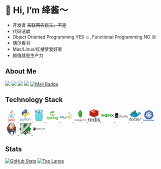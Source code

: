 # 👋 Hi, I’m 绛酱～

- 开发者 ~~互联网农民工，不是~~
- 代码洁癖
- Object Oriented Programming YES ☺︎, Functional Programming NO ☹︎
- 偶尔看书
- Mac/Linux/红楼梦爱好者
- 颜值就是生产力
    
## About Me

[![](https://visitor-badge.laobi.icu/badge?page_id=cooocy)](https://visitor-badge.laobi.icu/badge?page_id=cooocy)
[![](https://img.shields.io/github/stars/cooocy?labelColor=AFCD53&color=EE819E&logo=Undertale)](https://github-readme-stats.vercel.app/api?username=cooocy&hide_title=false&hide_border=true&show_icons=true&include_all_commits=true&line_height=20&bg_color=0,EC6C6C,FFD479,FFFC79,73FA79&theme=graywhite&locale=cn)
[![](https://img.shields.io/github/followers/cooocy?labelColor=BA8677&color=FFC408&logo=Handshake&logoColor=FFFFFF)](https://github.com/cooocy?tab=followers)
[![](https://img.shields.io/badge/Blog-捂脸斋-B8DED0?labelColor=E6E3C5&logo=readme&logoColor=FFFFFF)](https://www.dcyy.cc)
[![Mail Badge](https://img.shields.io/badge/foxmail-cooocy@foxmail.com-FB9966?labelColor=606DA1&style=flat&logo=protonmail&logoColor=FFFFFF&link=mailto:cooocy@foxmail.com)](mailto:cooocy@foxmail.com)

## Technology Stack

<a href="https://www.java.com" target="_blank" rel="noreferrer"> <img src="https://raw.githubusercontent.com/devicons/devicon/master/icons/java/java-original-wordmark.svg" alt="java" width="40" height="40"/> </a>
<a href="https://www.python.org" target="_blank" rel="noreferrer"> <img src="https://raw.githubusercontent.com/devicons/devicon/master/icons/python/python-original-wordmark.svg" alt="python" width="40" height="40"/> </a>
<a href="https://go.dev" target="_blank" rel="noreferrer"> <img src="https://raw.githubusercontent.com/devicons/devicon/master/icons/go/go-original.svg" alt="go" width="40" height="40"/> </a>
<a href="https://spring.io" target="_blank" rel="noreferrer"> <img src="https://raw.githubusercontent.com/devicons/devicon/master/icons/spring/spring-original-wordmark.svg" alt="spring" width="40" height="40"/> </a>
<a href="https://www.mysql.com/" target="_blank" rel="noreferrer"> <img src="https://raw.githubusercontent.com/devicons/devicon/master/icons/mysql/mysql-original-wordmark.svg" alt="mysql" width="40" height="40"/> </a>
<a href="https://www.mongodb.com/" target="_blank" rel="noreferrer"> <img src="https://raw.githubusercontent.com/devicons/devicon/master/icons/mongodb/mongodb-original-wordmark.svg" alt="mongodb" width="40" height="40"/> </a>
<a href="https://redis.io" target="_blank" rel="noreferrer"> <img src="https://raw.githubusercontent.com/devicons/devicon/master/icons/redis/redis-original-wordmark.svg" alt="redis" width="40" height="40"/> </a> 
<a href="https://www.nginx.com" target="_blank" rel="noreferrer"> <img src="https://raw.githubusercontent.com/devicons/devicon/master/icons/nginx/nginx-original.svg" alt="nginx" width="40" height="40"/> </a>
<a href="https://ubuntu.com" target="_blank" rel="noreferrer"> <img src="https://raw.githubusercontent.com/devicons/devicon/master/icons/ubuntu/ubuntu-plain-wordmark.svg" alt="ubuntu" width="40" height="40"/> </a>
<a href="https://www.docker.com" target="_blank" rel="noreferrer"> <img src="https://raw.githubusercontent.com/devicons/devicon/master/icons/docker/docker-original-wordmark.svg" alt="docker" width="40" height="40"/> </a>
<a href="https://kubernetes.io" target="_blank" rel="noreferrer"> <img src="https://raw.githubusercontent.com/devicons/devicon/master/icons/kubernetes/kubernetes-plain-wordmark.svg" alt="kubernetes" width="40" height="40"/> </a>
<a href="https://www.jenkins.io" target="_blank" rel="noreferrer"> <img src="https://raw.githubusercontent.com/devicons/devicon/master/icons/jenkins/jenkins-original.svg" alt="jenkins" width="40" height="40"/> </a>
<a href="https://www.vim.org" target="_blank" rel="noreferrer"> <img src="https://raw.githubusercontent.com/devicons/devicon/master/icons/vim/vim-original.svg" alt="vim" width="40" height="40"/> </a>
<a href="https://www.raspberrypi.com" target="_blank" rel="noreferrer"> <img src="https://raw.githubusercontent.com/devicons/devicon/master/icons/raspberrypi/raspberrypi-original-wordmark.svg" alt="raspberrypi" width="40" height="40"/> </a>


## Stats

[![GitHub Stats](https://github-readme-stats.vercel.app/api?username=cooocy&count_private=true&show_icons=true&theme=synthwave)](https://github.com/anuraghazra/github-readme-stats)
[![Top Langs](https://github-readme-stats.vercel.app/api/top-langs/?username=cooocy&layout=compact)](https://github.com/anuraghazra/github-readme-stats)

<!---
cooocy/cooocy is a ✨ special ✨ repository because its `README.md` (this file) appears on your GitHub profile.
You can click the Preview link to take a look at your changes.
--->
